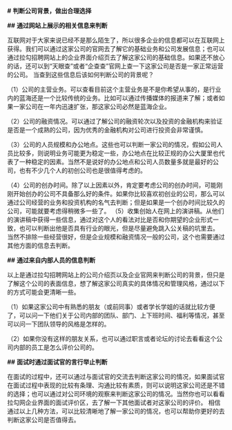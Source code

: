 **#** **判断公司背景，做出合理选择**

**##** **通过网站上展示的相关信息来判断**

互联网对于大家来说已经不是那么陌生了，所以很多企业的信息都可以在互联网上获得。我们可以通过这家公司的官网去了解它的基础业务和公司发展信息；也可以通过拉勾招聘网站上的企业界面介绍页去了解这家公司的基础信息。如果还不放心的话，还可以到“天眼查”或者“企查查”官网上查一下这家公司是否是一家正常运营的公司。 当查到这些信息后该如何判断公司的背景呢？

（1）公司的主营业务。可以查看目前这个主营业务是不是你希望从事的，是行业内的蓝海还是一个比较传统的业务。比如可以通过传播媒体的报道来了解；或者如果一家公司在一年内迅速扩张，那这家公司必然是蓝海企业。

（2）公司的融资情况。可以通过了解公司的融资轮次以及投资的金融机构来验证是否是一个成熟的公司，因为优秀的金融机构对公司进行投资会非常谨慎。

（3）公司的人员规模和办公地点。这些也可以判断一家公司的情况，假如公司人员比较多，则说明业务可能更为稳定一些，办公地点在比较正规的办公大厦里也代表了一种稳定的因素。当然不是说好的办公地点和公司人员数量多就是最好的公司，也有不少几个人的初创公司也是很值得考虑的。

（4）公司的创办时间。除了以上因素以外，肯定要考虑公司的创办时间，可能刚刚开始创办的公司不具备那么好的条件。如果你比较喜欢初创业的公司，那么可以通过公司经营的业务和投资机构的名气去判断；但是如果是一个创办时间比较久的公司，可能就要考虑得稍微多一些了。 （5）收集创始人在网上的演讲稿。从他们的演讲稿中获得一些信息，通过对这个人的看法对比是否和你期望的企业形式一致，也可以判断出他是否具有行业的眼光，但是尽量避免跳入公关稿的坑里去。 当然不排除一些经营很好，但是企业规模和融资情况一般的公司，这个也需要通过其他方面的信息去判断。

**##** **通过来自内部人员的信息判断**

以上是通过拉勾招聘网站上的公司介绍页以及企业官网来判断公司的背景，但只是了解这个公司的表面信息，想了解这家公司真实的具体情况和管理风格，通过以下的方式可能会更清晰一些。

（1）如果这家公司中有熟悉的朋友（或前同事）或者学长学姐的话就比较方便了，可以问一下他们关于公司内部的团队、部门、上下班时间、福利等情况，甚至可以问一下团队领导的风格是怎样的。

（2）如果你没有这样的朋友关系，也可以通过职言或者论坛的讨论去看看这个公司内部的员工是怎么评价公司的。

**##** **面试时通过面试官的言行举止判断**

在面试的过程中，还可以通过与面试官的交流去判断这家公司的情况，如果面试官在面试过程中表现的比较有条理、沟通比较有素质，则可以说明这家公司还是不错的选择；也可以通过对公司环境的观察来判断这家公司的情况。当然你也可以看看拉勾网企业界面的面试评价区，去了解一下其他面试者对这家公司的评价。 相信通过以上几种方法，可以比较清晰地了解一家公司的情况，也可以帮助你更好的去判断这家公司是否值得去。
